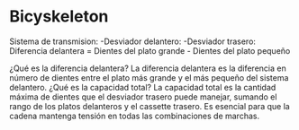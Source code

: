 # Bicyskeleton

Sistema de transmision:
-Desviador delantero:
-Desviador trasero:
    Diferencia delantera = Dientes del plato grande - Dientes del plato pequeño

¿Qué es la diferencia delantera?
    La diferencia delantera es la diferencia en número de dientes entre el plato más grande y el más pequeño del sistema delantero.
¿Qué es la capacidad total?
    La capacidad total es la cantidad máxima de dientes que el desviador trasero puede manejar, sumando el rango de los platos delanteros y el cassette trasero. Es esencial para que la cadena mantenga tensión en todas las combinaciones de marchas.